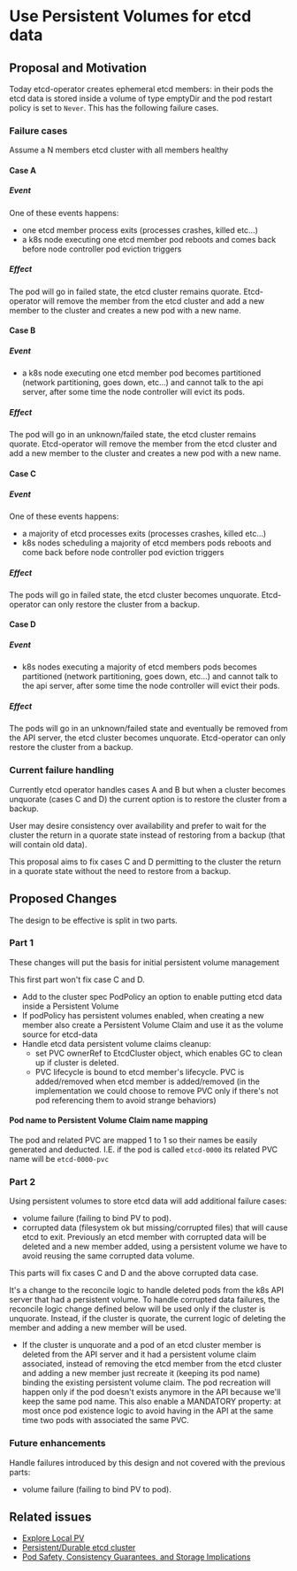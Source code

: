 # Use Persistent Volumes for etcd data

## Proposal and Motivation

Today etcd-operator creates ephemeral etcd members: in their pods the etcd data is stored inside a volume of type emptyDir and the pod restart policy is set to `Never`.
This has the following failure cases.

### Failure cases

Assume a N members etcd cluster with all members healthy

#### Case A

##### Event

One of these events happens:
* one etcd member process exits (processes crashes, killed etc...)
* a k8s node executing one etcd member pod reboots and comes back before node controller pod eviction triggers

##### Effect

The pod will go in failed state, the etcd cluster remains quorate. Etcd-operator will remove the member from the etcd cluster and add a new member to the cluster and creates a new pod with a new name.

#### Case B

##### Event

* a k8s node executing one etcd member pod becomes partitioned (network partitioning, goes down, etc...) and cannot talk to the api server, after some time the node controller will evict its pods.

##### Effect

The pod will go in an unknown/failed state, the etcd cluster remains quorate. Etcd-operator will remove the member from the etcd cluster and add a new member to the cluster and creates a new pod with a new name.

#### Case C

##### Event

One of these events happens:
* a majority of etcd processes exits (processes crashes, killed etc...) 
* k8s nodes scheduling a majority of etcd members pods reboots and come back before node controller pod eviction triggers

##### Effect

The pods will go in failed state, the etcd cluster becomes unquorate. Etcd-operator can only restore the cluster from a backup.

#### Case D

##### Event

* k8s nodes executing a majority of etcd members pods becomes partitioned (network partitioning, goes down, etc...) and cannot talk to the api server, after some time the node controller will evict their pods.

##### Effect

The pods will go in an unknown/failed state and eventually be removed from the API server, the etcd cluster becomes unquorate. Etcd-operator can only restore the cluster from a backup.


### Current failure handling

Currently etcd operator handles cases A and B but when a cluster becomes unquorate (cases C and D) the current option is to restore the cluster from a backup.

User may desire consistency over availability and prefer to wait for the cluster the return in a quorate state instead of restoring from a backup (that will contain old data).

This proposal aims to fix cases C and D permitting to the cluster the return in a quorate state without the need to restore from a backup.

## Proposed Changes

The design to be effective is split in two parts.

### Part 1

These changes will put the basis for initial persistent volume management

This first part won't fix case C and D.

- Add to the cluster spec PodPolicy an option to enable putting etcd data inside a Persistent Volume
- If podPolicy has persistent volumes enabled, when creating a new member also create a Persistent Volume Claim and use it as the volume source for etcd-data
- Handle etcd data persistent volume claims cleanup:
  - set PVC ownerRef to EtcdCluster object, which enables GC to clean up if cluster is deleted.
  - PVC lifecycle is bound to etcd member's lifecycle. PVC is added/removed when etcd member is added/removed (in the implementation we could choose to remove PVC only if there's not pod referencing them to avoid strange behaviors)

#### Pod name to Persistent Volume Claim name mapping

The pod and related PVC are mapped 1 to 1 so their names be easily generated and deducted. I.E. if the pod is called `etcd-0000` its related PVC name will be `etcd-0000-pvc`


### Part 2

Using persistent volumes to store etcd data will add additional failure cases:

- volume failure (failing to bind PV to pod).
- corrupted data (filesystem ok but missing/corrupted files) that will cause etcd to exit. Previously an etcd member with corrupted data will be deleted and a new member added, using a persistent volume we have to avoid reusing the same corrupted data volume.

This parts will fix cases C and D and the above corrupted data case.

It's a change to the reconcile logic to handle deleted pods from the k8s API server that had a persistent volume. To handle corrupted data failures, the reconcile logic change defined below will be used only if the cluster is unquorate. Instead, if the cluster is quorate, the current logic of deleting the member and adding a new member will be used.

- If the cluster is unquorate and a pod of an etcd cluster member is deleted from the API server and it had a persistent volume claim associated, instead of removing the etcd member from the etcd cluster and adding a new member just recreate it (keeping its pod name) binding the existing persistent volume claim. The pod recreation will happen only if the pod doesn't exists anymore in the API because we'll keep the same pod name. This also enable a MANDATORY property: at most once pod existence logic to avoid having in the API at the same time two pods with associated the same PVC.


### Future enhancements

Handle failures introduced by this design and not covered with the previous parts:

- volume failure (failing to bind PV to pod).



## Related issues

- [Explore Local PV](https://github.com/beekhof/rss-operator/issues/1201)
- [Persistent/Durable etcd cluster](https://github.com/beekhof/rss-operator/issues/1323)
- [Pod Safety, Consistency Guarantees, and Storage Implications](https://github.com/kubernetes/community/blob/master/contributors/design-proposals/pod-safety.md)
